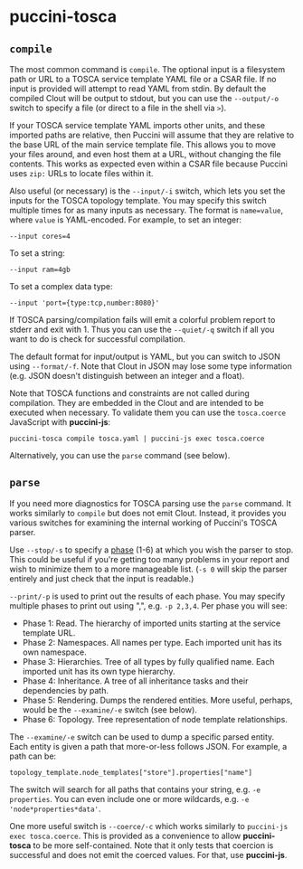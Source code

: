 puccini-tosca
=============

`compile`
---------

The most common command is `compile`. The optional input is a filesystem path or URL to a TOSCA
service template YAML file or a CSAR file. If no input is provided will attempt to read YAML
from stdin. By default the compiled Clout will be output to stdout, but you can use the
`--output/-o` switch to specify a file (or direct to a file in the shell via `>`).

If your TOSCA service template YAML imports other units, and these imported paths are relative,
then Puccini will assume that they are relative to the base URL of the main service template file.
This allows you to move your files around, and even host them at a URL, without changing the file
contents. This works as expected even within a CSAR file because Puccini uses `zip:` URLs to locate
files within it.

Also useful (or necessary) is the `--input/-i` switch, which lets you set the inputs for the TOSCA
topology template. You may specify this switch multiple times for as many inputs as necessary.
The format is `name=value`, where `value` is YAML-encoded. For example, to set an integer:

    --input cores=4

To set a string:

    --input ram=4gb

To set a complex data type:

    --input 'port={type:tcp,number:8080}'

If TOSCA parsing/compilation fails will emit a colorful problem report to stderr and exit with 1.
Thus you can use the `--quiet/-q` switch if all you want to do is check for successful compilation.

The default format for input/output is YAML, but you can switch to JSON using `--format/-f`. Note
that Clout in JSON may lose some type information (e.g. JSON doesn't distinguish between an integer
and a float).

Note that TOSCA functions and constraints are not called during compilation. They are embedded in
the Clout and are intended to be executed when necessary. To validate them you can use the
`tosca.coerce` JavaScript with **puccini-js**:

    puccini-tosca compile tosca.yaml | puccini-js exec tosca.coerce

Alternatively, you can use the `parse` command (see below).

`parse`
-------

If you need more diagnostics for TOSCA parsing use the `parse` command. It works similarly to
`compile` but does not emit Clout. Instead, it provides you various switches for examining the
internal working of Puccini's TOSCA parser.

Use `--stop/-s` to specify a [phase](../tosca/parser/README.md) (1-6) at which you wish the parser
to stop. This could be useful if you're getting too many problems in your report and wish to
minimize them to a more manageable list. (`-s 0` will skip the parser entirely and just check that
the input is readable.)

`--print/-p` is used to print out the results of each phase. You may specify multiple phases to
print out using ",", e.g. `-p 2,3,4`. Per phase you will see:

* Phase 1: Read. The hierarchy of imported units starting at the service template URL.
* Phase 2: Namespaces. All names per type. Each imported unit has its own namespace.
* Phase 3: Hierarchies. Tree of all types by fully qualified name. Each imported unit has its own
  type hierarchy.
* Phase 4: Inheritance. A tree of all inheritance tasks and their dependencies by path.  
* Phase 5: Rendering. Dumps the rendered entities.
  More useful, perhaps, would be the `--examine/-e` switch (see below).
* Phase 6: Topology. Tree representation of node template relationships.

The `--examine/-e` switch can be used to dump a specific parsed entity. Each entity is given a
path that more-or-less follows JSON. For example, a path can be:

    topology_template.node_templates["store"].properties["name"]

The switch will search for all paths that contains your string, e.g. `-e properties`. You can even
include one or more wildcards, e.g. `-e 'node*properties*data'`.

One more useful switch is `--coerce/-c` which works similarly to `puccini-js exec tosca.coerce`.
This is provided as a convenience to allow **puccini-tosca** to be more self-contained. Note that it
only tests that coercion is successful and does not emit the coerced values. For that, use
**puccini-js**.

